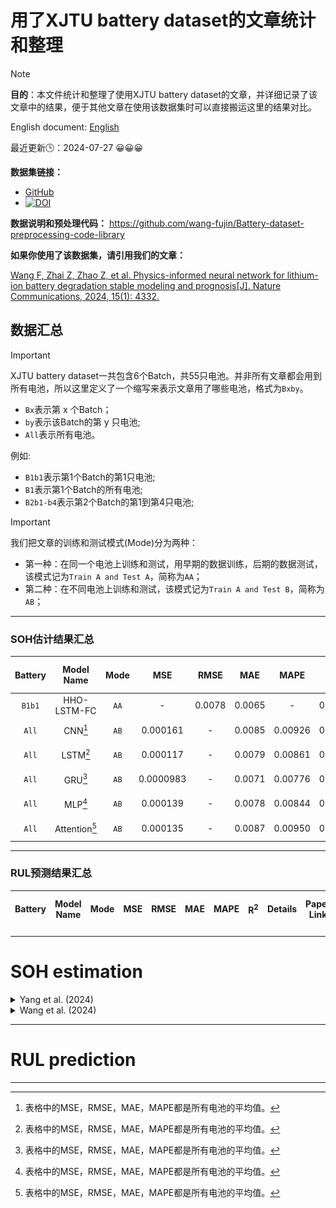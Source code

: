 
# 用了XJTU battery dataset的文章统计和整理

> [!NOTE]
> **目的**：本文件统计和整理了使用XJTU battery dataset的文章，并详细记录了该文章中的结果，便于其他文章在使用该数据集时可以直接搬运这里的结果对比。

English document: [English](./README.md)

最近更新🕒：2024-07-27 😀😀😀


**数据集链接：**
- [GitHub](https://wang-fujin.github.io/)
- [![DOI](https://zenodo.org/badge/DOI/10.5281/zenodo.10963339.svg)](https://doi.org/10.5281/zenodo.10963339)

**数据说明和预处理代码：**
https://github.com/wang-fujin/Battery-dataset-preprocessing-code-library

**如果你使用了该数据集，请引用我们的文章：**

[Wang F, Zhai Z, Zhao Z, et al. Physics-informed neural network for lithium-ion battery degradation stable modeling and prognosis[J]. Nature Communications, 2024, 15(1): 4332.](https://www.nature.com/articles/s41467-024-48779-z)

## 数据汇总

> [!IMPORTANT]
> XJTU battery dataset一共包含6个Batch，共55只电池。并非所有文章都会用到所有电池，所以这里定义了一个缩写来表示文章用了哪些电池，格式为`Bxby`。
> - `Bx`表示第 x 个Batch；
> - `by`表示该Batch的第 y 只电池;
> - `All`表示所有电池。
> 
> 例如:
> - `B1b1`表示第1个Batch的第1只电池;
> - `B1`表示第1个Batch的所有电池;
> - `B2b1-b4`表示第2个Batch的第1到第4只电池;

> [!IMPORTANT]
> 我们把文章的训练和测试模式(Mode)分为两种：
> - 第一种：在同一个电池上训练和测试，用早期的数据训练，后期的数据测试，该模式记为`Train A and Test A`，简称为`AA`；
> - 第二种：在不同电池上训练和测试，该模式记为`Train A and Test B`，简称为`AB`；

---

### SOH估计结果汇总
| Battery |   Model Name   | Mode |    MSE     |  RMSE   |  MAE   |    MAPE     | R<sup>2</sup> |             Details             | Paper Link | Non-transfer learning | Transfer learning |
|:-------:|:--------------:|:----:|:----------:|:-------:|:------:|:-----------:|:-------------:|:-------------------------------:|:-----:|:-----:|:-----:|
| `B1b1`  |  HHO-LSTM-FC   | `AA` |     -      | 0.0078  | 0.0065 |      -      |    0.9422     | [Yang et al.](#yang2024) | [link](https://www.mdpi.com/2071-1050/16/15/6316) | ✅ | ✅  |
|  `All`  |    CNN[^1]     | `AB` |  0.000161  | -       | 0.0085 |   0.00926   |    0.9187     | [Wang et al.](#wang2024) | [link](https://www.sciencedirect.com/science/article/pii/S2352152X23032826?via%3Dihub) | ✅ | ❌  |
|  `All`  |    LSTM[^1]    | `AB` |  0.000117  | -       | 0.0079 |   0.00861   |    0.9407     | [Wang et al.](#wang2024) | [link](https://www.sciencedirect.com/science/article/pii/S2352152X23032826?via%3Dihub) | ✅ | ❌  |
|  `All`  |    GRU[^1]     | `AB` | 0.0000983  | -       | 0.0071 |   0.00776   |    0.9503     | [Wang et al.](#wang2024) | [link](https://www.sciencedirect.com/science/article/pii/S2352152X23032826?via%3Dihub) | ✅ | ❌  |
|  `All`  |    MLP[^1]     | `AB` |  0.000139  | -       | 0.0078 |   0.00844   |    0.9331     | [Wang et al.](#wang2024) | [link](https://www.sciencedirect.com/science/article/pii/S2352152X23032826?via%3Dihub) | ✅ | ❌  |
|  `All`  | Attention[^1]  | `AB` |  0.000135  | -       | 0.0087 |   0.00950   |    0.9317     | [Wang et al.](#wang2024) | [link](https://www.sciencedirect.com/science/article/pii/S2352152X23032826?via%3Dihub) | ✅ | ❌  |

[^1]: 表格中的MSE，RMSE，MAE，MAPE都是所有电池的平均值。

---

### RUL预测结果汇总
| Battery |   Model Name   | Mode |    MSE     |  RMSE   |  MAE   |    MAPE     | R<sup>2</sup> |             Details             | Paper Link | Non-transfer learning | Transfer learning |
|:-------:|:--------------:|:----:|:----------:|:-------:|:------:|:-----------:|:-------------:|:-------------------------------:|:-----:|:-----:|:-----:|

---

# SOH estimation


<details> 
<summary id="yang2024">
Yang et al. (2024)
</summary>

[Yang G, Wang X, Li R, et al. State of Health Estimation for Lithium-Ion Batteries Based on Transferable Long Short-Term Memory Optimized Using Harris Hawk Algorithm[J]. Sustainability, 2024, 16(15): 6316.](https://www.mdpi.com/2071-1050/16/15/6316)

只用了Batch-1的第1个电池，记为`B1b1`。

文章实现了两种SOH估计模式：
1. 在NASA的B6和B7电池上预训练，然后用B1b1前30%的数据微调，然后再B1b1上测试；
2. 用B1b1的前70%的数据训练，然后在B1b1上测试；

结果：

|                    | RMSE   | MAE    | R2     | 模式  |
| ------------------ | ------ | ------ | ------ | --- |
| HHO-LSTM-FC-TL(B6) | 0.0037 | 0.0029 | 0.9941 | 1   |
| HHO-LSTM-FC-TL(B7) | 0.0034 | 0.0027 | 0.9952 | 1   |
| HHO-LSTM-FC        | 0.0078 | 0.0065 | 0.9422 | 2   |

</details>

<details>
<summary id="wang2024">
Wang et al. (2024)
</summary>

[Wang F, Zhai Z, Liu B, et al. Open access dataset, code library and benchmarking deep learning approaches for state-of-health estimation of lithium-ion batteries[J]. Journal of Energy Storage, 2024, 77: 109884.](https://www.sciencedirect.com/science/article/pii/S2352152X23032826?via%3Dihub)

我们在这篇文章中提供了一个benchmark，测试了5个深度学习模型在3种输入类型（`全部充电数据`、`部分充电数据`、`特征`）和3种归一化方式下的结果。


![具体结果](./Figures/Wang2024-1.jpg)

上面的图片是以`特征`作为输入，`[-1,1]归一化`的情况下5个模型的结果，所有结果都被放大了1000倍。
由于结果太多，我们只展示其中一种结果，其他结果可以查看原文。
</details>

---

# RUL prediction


---

